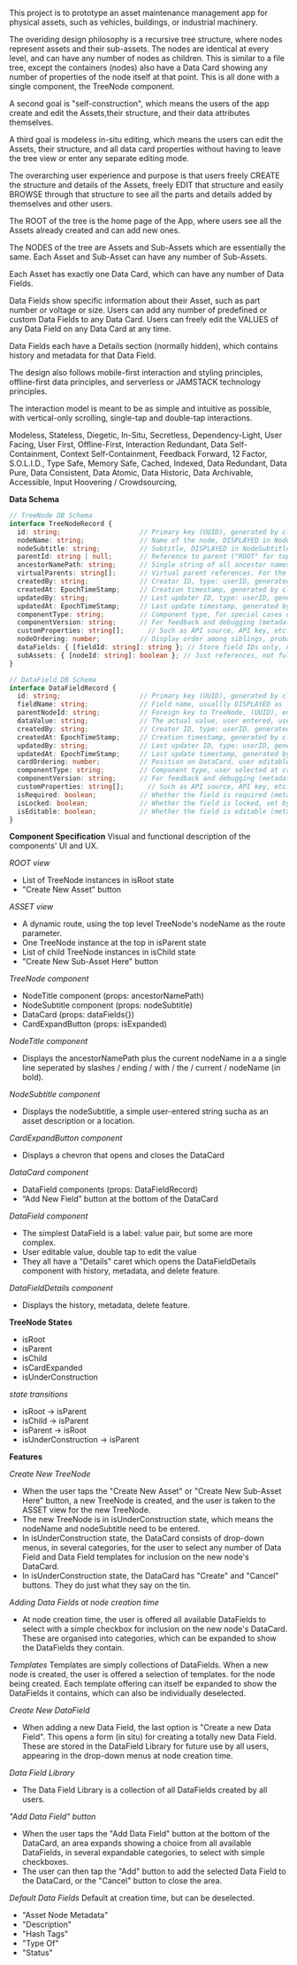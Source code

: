 This project is to prototype an asset maintenance management app for physical assets, such as vehicles, buildings, or industrial machinery.

The overiding design philosophy is a recursive tree structure, where nodes represent assets and their sub-assets. The nodes are identical at every level, and can have any number of nodes as children. This is similar to a file tree, except the containers (nodes) also have a Data Card showing any number of properties of the node itself at that point. This is all done with a single component, the TreeNode component. 

A second goal is "self-construction", which means the users of the app create and edit the Assets,their structure, and their data attributes themselves. 

A third goal is modeless in-situ editing, which means the users can edit the Assets, their structure, and all data card properties without having to leave the tree view or enter any separate editing mode.

The overarching user experience and purpose is that users freely CREATE the structure and details of the Assets, freely EDIT that structure and easily BROWSE through that structure to see all the parts and details added by themselves and other users.

The ROOT of the tree is the home page of the App, where users see all the Assets already created and can add new ones.

The NODES of the tree are Assets and Sub-Assets which are essentially the same. Each Asset and Sub-Asset can have any number of Sub-Assets. 

Each Asset has exactly one Data Card, which can have any number of Data Fields.

Data Fields show specific information about their Asset, such as part number or voltage or size. Users can add any number of predefined or custom Data Fields to any Data Card. Users can freely edit the VALUES of any Data Field on any Data Card at any time.

Data Fields each have a Details section (normally hidden), which contains history and metadata for that Data Field.

The design also follows mobile-first interaction and styling principles, offline-first data principles, and serverless or JAMSTACK technology principles.

The interaction model is meant to be as simple and intuitive as possible, with vertical-only scrolling, single-tap and double-tap interactions.

Modeless, Stateless, Diegetic, In-Situ, Secretless, Dependency-Light, User Facing, User First, Offline-First, Interaction Redundant, Data Self-Containment, Context Self-Containment, Feedback Forward, 12 Factor, S.O.L.I.D., Type Safe, Memory Safe, Cached, Indexed, Data Redundant, Data Pure, Data Consistent, Data Atomic, Data Historic, Data Archivable, Accessible, Input Hoovering / Crowdsourcing, 

**Data Schema**

```typescript
// TreeNode DB Schema
interface TreeNodeRecord {
  id: string;                    // Primary key (UUID), generated by client (metadata)
  nodeName: string;              // Name of the node, DISPLAYED in NodeTitle, user editable
  nodeSubtitle: string;          // Subtitle, DISPLAYED in NodeSubtitle, user editable
  parentId: string | null;       // Reference to parent ("ROOT" for top level node) (metadata)
  ancestorNamePath: string;      // Single string of all ancestor names, separated by "|" (metadata)
  virtualParents: string[];      // Virtual parent references. For the other end of a hose, wire, pipe, etc. Procedurally generated via UI. (metadata)
  createdBy: string;             // Creator ID, type: userID, generated by client (metadata)
  createdAt: EpochTimeStamp;     // Creation timestamp, generated by client (metadata)
  updatedBy: string;             // Last updater ID, type: userID, generated by client (metadata)
  updatedAt: EpochTimeStamp;     // Last update timestamp, generated by client (metadata)
  componentType: string;         // Component type, for special cases of a TreeNode such as isSettingsNode rather than a physical asset. (metadata)
  componentVersion: string;      // For feedback and debugging (metadata)
  customProperties: string[];	   // Such as API source, API key, etc. (metadata)
  nodeOrdering: number;          // Display order among siblings, probably won't be used for normal nodes, maybe for isSettingsNode. (metadata)
  dataFields: { [fieldId: string]: string }; // Store field IDs only, not the entire record (metadata)
  subAssets: { [nodeId: string]: boolean }; // Just references, not full objects (metadata)
}
```

```typescript
// DataField DB Schema
interface DataFieldRecord {
  id: string;                    // Primary key (UUID), generated by client (metadata)
  fieldName: string;             // Field name, usuallly DISPLAYED as label, user entered, user editable
  parentNodeId: string;          // Foreign key to TreeNode, (UUID), entered by client (metadata)
  dataValue: string;             // The actual value, user entered, user editable. May be of other types, but stored as string. DISPLAYED as DataValue.
  createdBy: string;             // Creator ID, type: userID, generated by client (metadata)
  createdAt: EpochTimeStamp;     // Creation timestamp, generated by client (metadata)
  updatedBy: string;             // Last updater ID, type: userID, generated by client (metadata)
  updatedAt: EpochTimeStamp;     // Last update timestamp, generated by client (metadata)
  cardOrdering: number;          // Position on DataCard, user editable via UI (metadata)
  componentType: string;         // Component type, user selected at creation e.g. "graphComponent", "imageCarouselComponent". (metadata)
  componentVersion: string;      // For feedback and debugging (metadata)
  customProperties: string[];	   // Such as API source, API key, etc. (metadata)
  isRequired: boolean;           // Whether the field is required (metadata)
  isLocked: boolean;             // Whether the field is locked, set by user (metadata)
  isEditable: boolean;           // Whether the field is editable (metadata)
}
```

**Component Specification** Visual and functional description of the components' UI and UX.

*ROOT view*
- List of TreeNode instances in isRoot state
- "Create New Asset" button

*ASSET view*
- A dynamic route, using the top level TreeNode's nodeName as the route parameter.
- One TreeNode instance at the top in isParent state
- List of child TreeNode instances in isChild state
- "Create New Sub-Asset Here" button

*TreeNode component*
- NodeTitle component (props: ancestorNamePath)
- NodeSubtitle component (props: nodeSubtitle)
- DataCard (props: dataFields{})
- CardExpandButton (props: isExpanded)

*NodeTitle component*
- Displays the ancestorNamePath plus the current nodeName in a a single line seperated by slashes / ending / with / the / current / nodeName (in bold).

*NodeSubtitle component*
- Displays the nodeSubtitle, a simple user-entered string sucha as an asset description or a location.

*CardExpandButton component*
- Displays a chevron that opens and closes the DataCard

*DataCard component*
- DataField components (props: DataFieldRecord) 
- “Add New Field” button at the bottom of the DataCard

*DataField component* 
- The simplest DataField is a label: value pair, but some are more complex. 
- User editable value, double tap to edit the value
- They all have a "Details" caret which opens the DataFieldDetails component with history, metadata, and delete feature.

*DataFieldDetails component*
- Displays the history, metadata, delete feature.

**TreeNode States**
- isRoot
- isParent
- isChild
- isCardExpanded
- isUnderConstruction

*state transitions*
- isRoot -> isParent
- isChild -> isParent
- isParent -> isRoot
- isUnderConstruction -> isParent

**Features**

*Create New TreeNode*
- When the user taps the "Create New Asset" or "Create New Sub-Asset Here" button, a new TreeNode is created, and the user is taken to the ASSET view for the new TreeNode.
- The new TreeNode is in isUnderConstruction state, which means the nodeName and nodeSubtitle need to be entered.
- In isUnderConstruction state, the DataCard consists of drop-down menus, in several categories, for the user to select any number of Data Field and Data Field templates for inclusion on the new node's DataCard.
- In isUnderConstruction state, the DataCard has "Create" and "Cancel" buttons. They do just what they say on the tin.

*Adding Data Fields at node creation time*
- At node creation time, the user is offered all available DataFields to select with a simple checkbox for inclusion on the new node's DataCard.
These are organised into categories, which can be expanded to show the DataFields they contain.

*Templates* 
Templates are simply collections of DataFields. When a new node is created, the user is offered a selection of templates. 
for the node being created. Each template offering can itself be expanded to show the DataFields it contains, which can also be individually deselected.

*Create New DataField*
- When adding a new Data Field, the last option is "Create a new Data Field". This opens a form (in situ) for creating a totally new Data Field. These are stored in the DataField Library for future use by all users, appearing in the drop-down menus at node creation time.

*Data Field Library*
- The Data Field Library is a collection of all DataFields created by all users.

*"Add Data Field" button*
- When the user taps the "Add Data Field" button at the bottom of the DataCard, an area expands showing a choice from all available DataFields, in several expandable categories, to select with simple checkboxes.
- The user can then tap the "Add" button to add the selected Data Field to the DataCard, or the "Cancel" button to close the area.


*Default Data Fields* Default at creation time, but can be deselected.
- "Asset Node Metadata"
- "Description"
- "Hash Tags"
- "Type Of" 
- "Status"
